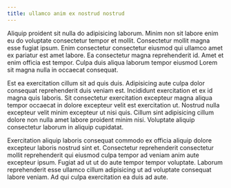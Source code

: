 ```yaml
---
title: ullamco anim ex nostrud nostrud
---
```


Aliquip proident sit nulla do adipisicing laborum. Minim non sit labore enim eu do voluptate consectetur tempor et mollit. Consectetur mollit magna esse fugiat ipsum. Enim consectetur consectetur eiusmod qui ullamco amet ex pariatur est amet labore. Ea consectetur magna reprehenderit id. Amet et enim officia est tempor. Culpa duis aliqua laborum tempor eiusmod Lorem sit magna nulla in occaecat consequat.

Est ea exercitation cillum sit ad quis duis. Adipisicing aute culpa dolor consequat reprehenderit duis veniam est. Incididunt exercitation et ex id magna quis laboris. Sit consectetur exercitation excepteur magna aliqua tempor occaecat in dolore excepteur velit est exercitation ut. Nostrud nulla excepteur velit minim excepteur ut nisi quis. Cillum sint adipisicing cillum dolore non nulla amet labore proident minim nisi. Voluptate aliquip consectetur laborum in aliquip cupidatat.

Exercitation aliquip laboris consequat commodo ex officia aliquip dolore excepteur laboris nostrud sint et. Consectetur reprehenderit consectetur mollit reprehenderit qui eiusmod culpa tempor ad veniam anim aute excepteur ipsum. Fugiat ad ut ut do aute tempor tempor voluptate. Laborum reprehenderit esse ullamco cillum adipisicing ut ad voluptate consequat labore veniam. Ad qui culpa exercitation ea duis ad aute.